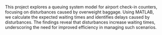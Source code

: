 This project explores a queuing system model for airport check-in counters, focusing on disturbances caused by overweight baggage.
Using MATLAB, we calculate the  expected waiting times and identifies delays caused by disturbances.
The findings reveal that disturbances increase waiting times, underscoring the need for improved efficiency in managing such scenarios.
